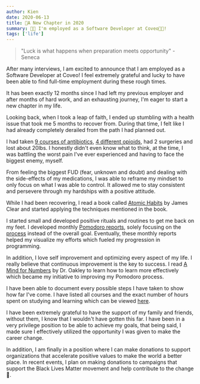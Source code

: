 ```yaml
---
author: Kien
date: 2020-06-13
title: 🍾A New Chapter in 2020
summary: 🎉🙌 I'm employed as a Software Developer at Coveo💙🧡!
tags: ['life']
---
```


> "Luck is what happens when preparation meets opportunity" - Seneca

After many interviews, I am excited to announce that I am employed as a Software Developer at Coveo! I feel extremely grateful and lucky to have been able to find full-time employment during these rough times.

It has been exactly 12 months since I had left my previous employer and after months of hard work, and an exhausting journey, I'm eager to start a new chapter in my life.

Looking back, when I took a leap of faith, I ended up stumbling with a health issue that took me 5 months to recover from. During that time, I felt like I had already completely derailed from the path I had planned out.

I had taken [9 courses of antibiotics](/tags/biochemistry/), [4 different opioids](/opioids/), had 2 surgeries and lost about 20lbs. I honestly didn't even know what to think, at the time, I was battling the worst pain I've ever experienced and having to face the biggest enemy, myself.

From feeling the biggest FUD (fear, unknown and doubt) and dealing with the side-effects of my medications, I was able to reframe my mindset to only focus on what I was able to control. It allowed me to stay consistent and persevere through my hardships with a positive attitude.

While I had been recovering, I read a book called <a href="https://www.goodreads.com/book/show/40121378-atomic-habits?from_search=true&from_srp=true&qid=UrDSU4j0JP&rank=1" target="_blank">Atomic Habits</a> by James Clear and started applying the techniques mentioned in the book.

I started small and developed positive rituals and routines to get me back on my feet. I developed monthly [Pomodoro reports](/tags/pomodoro), solely focusing on the [process](/blog/pomodoro-technique/) instead of the overall goal. Eventually, these monthly reports helped my visualize my efforts which fueled my progression in programming.

In addition, I love self improvement and optimizing every aspect of my life. I really believe that continuous improvement is the key to success. I read <a href="https://www.goodreads.com/book/show/18693655-a-mind-for-numbers" target="blank">A Mind for Numbers</a> by Dr. Oakley to learn how to learn more effectively which became my initiative to improving my Pomodoro process.

I have been able to document every possible steps I have taken to show how far I've come. I have listed all courses and the exact number of hours spent on studying and learning which can be viewed [here](/blog/year-journey-summary/).

I have been extremely grateful to have the support of my family and friends, without them, I know that I wouldn't have gotten this far. I have been in a very privilege position to be able to achieve my goals, that being said, I made sure I effectively utilized the opportunity I was given to make the career change.

In addition, I am finally in a position where I can make donations to support organizations that accelerate positive values to make the world a better place. In recent events, I plan on making donations to campaigns that support the Black Lives Matter movement and help contribute to the change🙏.

